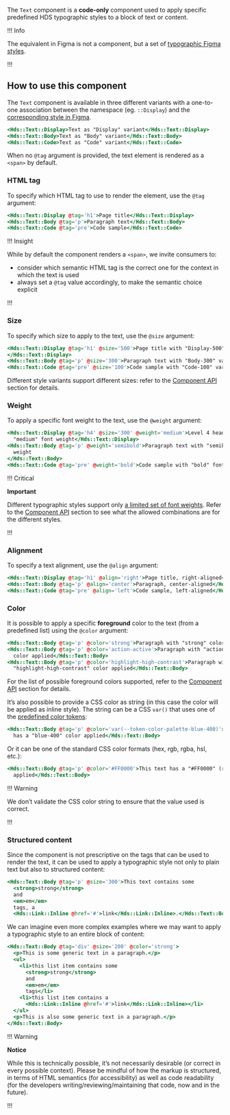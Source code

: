 The `Text` component is a **code-only** component used to apply specific predefined HDS typographic styles to a block of text or content.

!!! Info

<!-- @jory relink -->

The equivalent in Figma is not a component, but a set of [typographic Figma styles](https://www.figma.com/file/oQsMzMMnynfPWpMEt91OpH/HDS-Product---Foundations?type=design&node-id=1262-9192).

!!!

## How to use this component

<!-- @jory relink -->

The `Text` component is available in three different variants with a one-to-one association between the namespace (eg. `::Display`) and the [corresponding style in Figma](https://www.figma.com/file/oQsMzMMnynfPWpMEt91OpH/HDS-Product---Foundations?type=design&node-id=1262-9192&mode=design).

```handlebars
<Hds::Text::Display>Text as "Display" variant</Hds::Text::Display>
<Hds::Text::Body>Text as "Body" variant</Hds::Text::Body>
<Hds::Text::Code>Text as "Code" variant</Hds::Text::Code>
```

When no `@tag` argument is provided, the text element is rendered as a `<span>` by default.

### HTML tag

To specify which HTML tag to use to render the element, use the `@tag` argument:

```handlebars
<Hds::Text::Display @tag='h1'>Page title</Hds::Text::Display>
<Hds::Text::Body @tag='p'>Paragraph text</Hds::Text::Body>
<Hds::Text::Code @tag='pre'>Code sample</Hds::Text::Code>
```

!!! Insight

While by default the component renders a `<span>`, we invite consumers to:

- consider which semantic HTML tag is the correct one for the context in which the text is used
- always set a `@tag` value accordingly, to make the semantic choice explicit

!!!

### Size

To specify which size to apply to the text, use the `@size` argument:

```handlebars
<Hds::Text::Display @tag='h1' @size='500'>Page title with "Display-500" variant
</Hds::Text::Display>
<Hds::Text::Body @tag='p' @size='300'>Paragraph text with "Body-300" variant-</Hds::Text::Body>
<Hds::Text::Code @tag='pre' @size='100'>Code sample with "Code-100" variant</Hds::Text::Code>
```

Different style variants support different sizes: refer to the [Component API](#component-api) section for details.

### Weight

To apply a specific font weight to the text, use the `@weight` argument:

```handlebars
<Hds::Text::Display @tag='h4' @size='300' @weight='medium'>Level 4 heading with
  "medium" font weight</Hds::Text::Display>
<Hds::Text::Body @tag='p' @weight='semibold'>Paragraph text with "semibold" font
  weight
</Hds::Text::Body>
<Hds::Text::Code @tag='pre' @weight='bold'>Code sample with "bold" font weight</Hds::Text::Code>
```

!!! Critical

**Important**

Different typographic styles support only [a limited set of font weights](/foundations/typography?tab=code#style-and-weight).
Refer to the [Component API](#component-api) section to see what the allowed combinations are for the different styles.

!!!

### Alignment

To specify a text alignment, use the `@align` argument:

```handlebars
<Hds::Text::Display @tag='h1' @align='right'>Page title, right-aligned</Hds::Text::Display>
<Hds::Text::Body @tag='p' @align='center'>Paragraph, center-aligned</Hds::Text::Body>
<Hds::Text::Code @tag='pre' @align='left'>Code sample, left-aligned</Hds::Text::Code>
```

### Color

It is possible to apply a specific **foreground** color to the text (from a predefined list) using the `@color` argument:

```handlebars
<Hds::Text::Body @tag='p' @color='strong'>Paragraph with "strong" color applied</Hds::Text::Body>
<Hds::Text::Body @tag='p' @color='action-active'>Paragraph with "action-active"
  color applied</Hds::Text::Body>
<Hds::Text::Body @tag='p' @color='highlight-high-contrast'>Paragraph with
  "highlight-high-contrast" color applied</Hds::Text::Body>
```

For the list of possible foreground colors supported, refer to the [Component API](#component-api) section for details.

It’s also possible to provide a CSS color as string (in this case the color will be applied as inline style). The string can be a CSS `var()` that uses one of the [predefined color tokens](/foundations/colors?tab=palette):

```handlebars
<Hds::Text::Body @tag='p' @color='var(--token-color-palette-blue-400)'>This text
  has a "blue-400" color applied</Hds::Text::Body>
```

Or it can be one of the standard CSS color formats (hex, rgb, rgba, hsl, etc.):

```handlebars
<Hds::Text::Body @tag='p' @color='#FF0000'>This text has a "#FF0000" (red) color
  applied</Hds::Text::Body>
```

!!! Warning

We don’t validate the CSS color string to ensure that the value used is correct.

!!!

### Structured content

Since the component is not prescriptive on the tags that can be used to render the text, it can be used to apply a typographic style not only to plain text but also to structured content:

```handlebars
<Hds::Text::Body @tag='p' @size='300'>This text contains some
  <strong>strong</strong>
  and
  <em>em</em>
  tags, a
  <Hds::Link::Inline @href='#'>link</Hds::Link::Inline>.</Hds::Text::Body>
```

We can imagine even more complex examples where we may want to apply a typographic style to an entire block of content:

```handlebars
<Hds::Text::Body @tag='div' @size='200' @color='strong'>
  <p>This is some generic text in a paragraph.</p>
  <ul>
    <li>this list item contains some
      <strong>strong</strong>
      and
      <em>em</em>
      tags</li>
    <li>this list item contains a
      <Hds::Link::Inline @href='#'>link</Hds::Link::Inline></li>
  </ul>
  <p>This is also some generic text in a paragraph.</p>
</Hds::Text::Body>
```

!!! Warning

**Notice**

While this is technically possible, it’s not necessarily desirable (or correct in every possible context).
Please be mindful of how the markup is structured, in terms of HTML semantics (for accessibility) as well as code readability (for the developers writing/reviewing/maintaining that code, now and in the future).

!!!
